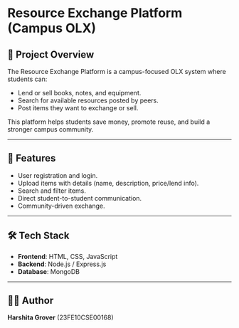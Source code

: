 # Resource Exchange Platform (Campus OLX)

## 📌 Project Overview
The Resource Exchange Platform is a campus-focused OLX system where students can:
- Lend or sell books, notes, and equipment.
- Search for available resources posted by peers.
- Post items they want to exchange or sell.

This platform helps students save money, promote reuse, and build a stronger campus community.

---

## 🚀 Features
- User registration and login.
- Upload items with details (name, description, price/lend info).
- Search and filter items.
- Direct student-to-student communication.
- Community-driven exchange.

---

## 🛠️ Tech Stack
- **Frontend**: HTML, CSS, JavaScript  
- **Backend**: Node.js / Express.js  
- **Database**: MongoDB  

---

## 👩‍💻 Author
**Harshita Grover** (23FE10CSE00168)  
